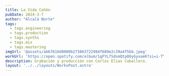 ```yaml
---
title: La Vida Cañón
pubDate: 2024-3-7
author: "Alcalá Norte"
tags:
  - tags.engineering
  - tags.production
  - tags.synths
  - tags.mix
  - tags.mastering
imgUrl: '@assets/ab67616d0000b273863722984f689e2c39a4f5bb.jpeg'
workUrl: 'https://open.spotify.com/album/1gFYL7SdsmQtp86yGyxaeK?si=i-TYW8ABRqG8LtIZKdpCSw'
description: Grabación y producción con Carlos Elías Caballero.
layout: '../../layouts/WorksPost.astro'
---
```



